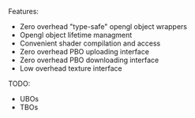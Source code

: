 
Features:

* Zero overhead "type-safe" opengl object wrappers
* Opengl object lifetime managment
* Convenient shader compilation and access
* Zero overhead PBO uploading interface
* Zero overhead PBO downloading interface
* Low overhead texture interface

TODO:

* UBOs
* TBOs

